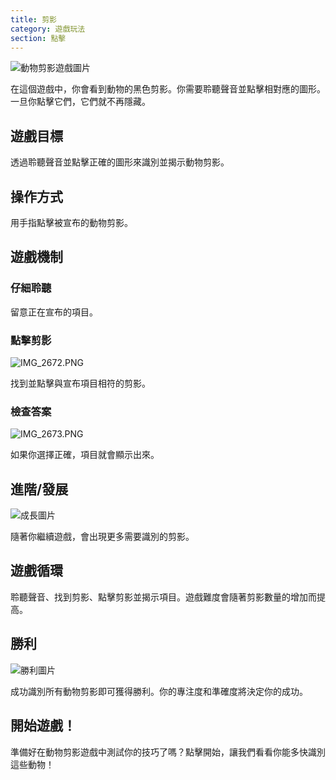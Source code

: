 ```yaml
---
title: 剪影
category: 遊戲玩法
section: 點擊
---
```

![動物剪影遊戲圖片](https://help.studycat.com/hc/article_attachments/34915780007577)

在這個遊戲中，你會看到動物的黑色剪影。你需要聆聽聲音並點擊相對應的圖形。一旦你點擊它們，它們就不再隱藏。

## 遊戲目標

透過聆聽聲音並點擊正確的圖形來識別並揭示動物剪影。

## 操作方式

用手指點擊被宣布的動物剪影。

## 遊戲機制

### 仔細聆聽

留意正在宣布的項目。

### 點擊剪影

![IMG_2672.PNG](https://help.studycat.com/hc/article_attachments/34785088097433)

找到並點擊與宣布項目相符的剪影。

### 檢查答案

![IMG_2673.PNG](https://help.studycat.com/hc/article_attachments/34785088100761)

如果你選擇正確，項目就會顯示出來。

## 進階/發展

![成長圖片](https://help.studycat.com/hc/article_attachments/34915749569049)

隨著你繼續遊戲，會出現更多需要識別的剪影。

## 遊戲循環

聆聽聲音、找到剪影、點擊剪影並揭示項目。遊戲難度會隨著剪影數量的增加而提高。

## 勝利

![勝利圖片](https://help.studycat.com/hc/article_attachments/34915749571993)

成功識別所有動物剪影即可獲得勝利。你的專注度和準確度將決定你的成功。

## 開始遊戲！

準備好在動物剪影遊戲中測試你的技巧了嗎？點擊開始，讓我們看看你能多快識別這些動物！